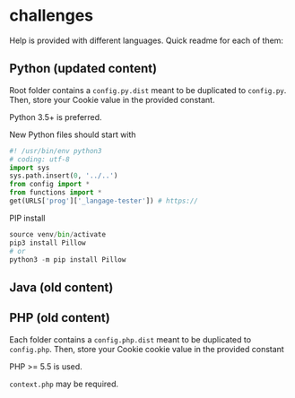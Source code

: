 # challenges
Help is provided with different languages. Quick readme for each of them:

## Python (updated content)
Root folder contains a `config.py.dist` meant to be duplicated to `config.py`. Then, store your Cookie value in the provided constant.

Python 3.5+ is preferred.

New Python files should start with
```python
#! /usr/bin/env python3
# coding: utf-8
import sys
sys.path.insert(0, '../..')
from config import *
from functions import *
get(URLS['prog']['_langage-tester']) # https://
```

PIP install
```python
source venv/bin/activate
pip3 install Pillow
# or
python3 -m pip install Pillow

```

## Java (old content)

## PHP (old content)
Each folder contains a `config.php.dist` meant to be duplicated to `config.php`. Then, store your Cookie cookie value in the provided constant

PHP >= 5.5 is used.

`context.php` may be required.
